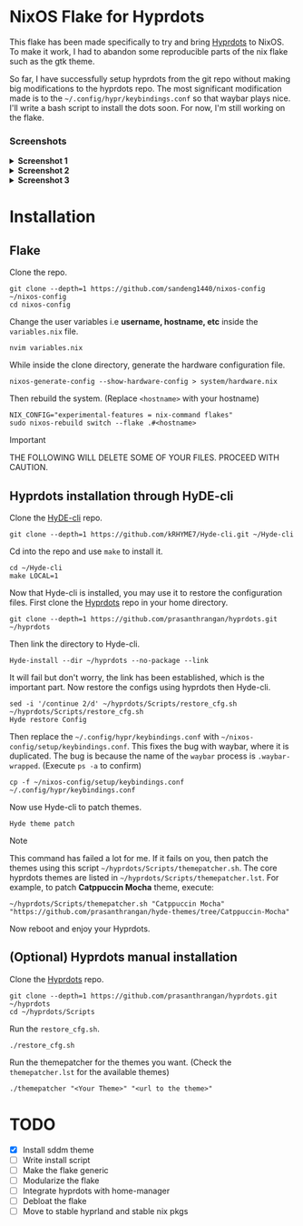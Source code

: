 # NixOS Flake for Hyprdots
This flake has been made specifically to try and bring [Hyprdots](https://github.com/prasanthrangan/hyprdots) to NixOS. To make it work, I had to abandon some reproducible parts of the nix flake such as the gtk theme. 

So far, I have successfully setup hyprdots from the git repo without making big modifications to the hyprdots repo. The most significant modification made is to the `~/.config/hypr/keybindings.conf` so that waybar plays nice. I'll write a bash script to install the dots soon. For now, I'm still working on the flake.

### Screenshots
<details>
<summary><b>Screenshot 1</b></summary>

 ![Screenshot1](https://github.com/user-attachments/assets/c08cbd70-79d8-4793-a37d-b1452dbadead)
</details>
<details>
<summary><b>Screenshot 2</b></summary>
 
 ![Screenshot2](https://github.com/user-attachments/assets/a2a4af8e-dd90-40c4-b187-b8dedbf971bb)
</details>
<details>
<summary><b>Screenshot 3</b></summary>
 
 ![Screenshot3](https://github.com/user-attachments/assets/972bd91d-8fdc-4b72-a905-5893603cf09c)
</details>

# Installation
## Flake
Clone the repo.
```
git clone --depth=1 https://github.com/sandeng1440/nixos-config ~/nixos-config
cd nixos-config
```

Change the user variables i.e **username, hostname, etc** inside the `variables.nix` file.
```
nvim variables.nix
```
While inside the clone directory,
generate the hardware configuration file.
```
nixos-generate-config --show-hardware-config > system/hardware.nix
```
Then rebuild the system. (Replace `<hostname>` with your hostname)
```
NIX_CONFIG="experimental-features = nix-command flakes" 
sudo nixos-rebuild switch --flake .#<hostname>
```

> [!IMPORTANT]
> THE FOLLOWING WILL DELETE SOME OF YOUR FILES. PROCEED WITH CAUTION. 

## Hyprdots installation through HyDE-cli
Clone the [HyDE-cli](https://github.com/kRHYME7/Hyde-cli) repo.
```
git clone --depth=1 https://github.com/kRHYME7/Hyde-cli.git ~/Hyde-cli
```
Cd into the repo and use `make` to install it.
```
cd ~/Hyde-cli
make LOCAL=1
```
Now that Hyde-cli is installed, you may use it to restore the configuration files.
First clone the [Hyprdots](https://github.com/prasanthrangan/hyprdots) repo in your home directory.
```
git clone --depth=1 https://github.com/prasanthrangan/hyprdots.git ~/hyprdots
```
Then link the directory to Hyde-cli.
```
Hyde-install --dir ~/hyprdots --no-package --link
```
It will fail but don't worry, the link has been established, which is the important part.
Now restore the configs using hyprdots then Hyde-cli.
```
sed -i '/continue 2/d' ~/hyprdots/Scripts/restore_cfg.sh
~/hyprdots/Scripts/restore_cfg.sh
Hyde restore Config
```
Then replace the `~/.config/hypr/keybindings.conf` with `~/nixos-config/setup/keybindings.conf`. This fixes the bug with waybar, where it is duplicated. The bug is because the name of the `waybar` process is `.waybar-wrapped`. (Execute `ps -a` to confirm)
```
cp -f ~/nixos-config/setup/keybindings.conf ~/.config/hypr/keybindings.conf
```
Now use Hyde-cli to patch themes.
```
Hyde theme patch
```
 
> [!NOTE]
> This command has failed a lot for me. If it fails on you, then patch the themes using this script `~/hyprdots/Scripts/themepatcher.sh`. The core hyprdots themes are listed in `~/hyprdots/Scripts/themepatcher.lst`.
> For example, to patch **Catppuccin Mocha** theme, execute:
> ```
> ~/hyprdots/Scripts/themepatcher.sh "Catppuccin Mocha" "https://github.com/prasanthrangan/hyde-themes/tree/Catppuccin-Mocha"
> ```
 
Now reboot and enjoy your Hyprdots.

## (Optional) Hyprdots manual installation 
Clone the [Hyprdots](https://github.com/prasanthrangan/hyprdots) repo.
```
git clone --depth=1 https://github.com/prasanthrangan/hyprdots.git ~/hyprdots
cd ~/hyprdots/Scripts
```
Run the `restore_cfg.sh`.
```
./restore_cfg.sh
```
Run the themepatcher for the themes you want. (Check the `themepatcher.lst` for the available themes)
```
./themepatcher "<Your Theme>" "<url to the theme>"
```

# TODO
- [X] Install sddm theme
- [ ] Write install script
- [ ] Make the flake generic
- [ ] Modularize the flake
- [ ] Integrate hyprdots with home-manager
- [ ] Debloat the flake
- [ ] Move to stable hyprland and stable nix pkgs
